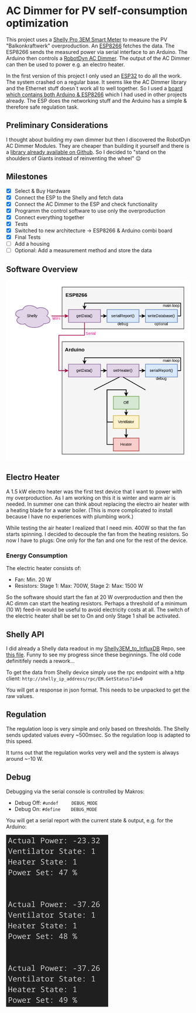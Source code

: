 # AC Dimmer for PV self-consumption optimization

This project uses a [Shelly Pro 3EM Smart Meter](https://shelly-api-docs.shelly.cloud/gen2/Devices/Gen2/ShellyPro3EM) to measure the PV "Balkonkraftwerk" overproduction. An [ESP8266](https://www.espressif.com/sites/default/files/documentation/esp8266-technical_reference_en.pdf) fetches the data. The ESP8266 sends the measured power via serial interface to an Arduino. The Arduino then controls a [RobotDyn AC Dimmer](https://github.com/RobotDynOfficial/Documentation/wiki/AC-Light-Dimmer-Module,-1-Channel,-3.3V_5V-logic,-AC-50_60hz,-220V_110V). The output of the AC Dimmer can then be used to power e.g. an electro heater.

In the first version of this project I only used an [ESP32](https://www.espressif.com/sites/default/files/documentation/esp32_datasheet_en.pdf) to do all the work. The system crashed on a regular base. It seems like the AC Dimmer library and the Ethernet stuff doesn`t work all to well together. So I used a [board which contains both Arduino & ESP8266](https://github.com/PaulusElektrus/Arduino_and_ESP) which I had used in other projects already. The ESP does the networking stuff and the Arduino has a simple & therefore safe regulation task.  

## Preliminary Considerations

I thought about building my own dimmer but then I discovered the RobotDyn AC Dimmer Modules. They are cheaper than building it yourself and there is a [library already available on Github](https://github.com/RobotDynOfficial/RBDDimmer). So I decided to "stand on the shoulders of Giants instead of reinventing the wheel" 😉

## Milestones

- [X] Select & Buy Hardware 
- [X] Connect the ESP to the Shelly and fetch data
- [X] Connect the AC Dimmer to the ESP and check functionality
- [X] Programm the control software to use only the overproduction
- [X] Connect everything together
- [X] Tests
- [X] Switched to new architecture -> ESP8266 & Arduino combi board
- [X] Final Tests
- [ ] Add a housing
- [ ] Optional: Add a measurement method and store the data

## Software Overview

![Overview](./docs/Overview.png )

## Electro Heater

A 1.5 kW electro heater was the first test device that I want to power with my overproduction. As I am working on this it is winter and warm air is needed. In summer one can think about replacing the electro air heater with a heating blade for a water boiler. (This is more complicated to install because I have no experiences with plumbing work.) 

While testing the air heater I realized that I need min. 400W so that the fan starts spinning. I decided to decouple the fan from the heating resistors. So now I have to plugs: One only for the fan and one for the rest of the device. 

### Energy Consumption

The electric heater consists of:

- Fan: Min. 20 W
- Resistors: Stage 1: Max: 700W, Stage 2: Max: 1500 W

So the software should start the fan at 20 W overproduction and then the AC dimm can start the heating resistors. Perhaps a threshold of a minimum (10 W) feed-in would be useful to avoid electricity costs at all. The switch of the electric heater shall be set to On and only Stage 1 shall be activated.

## Shelly API

I did already a Shelly data readout in my [Shelly3EM_to_InfluxDB](https://github.com/PaulusElektrus/Shelly3EM_to_InfluxDB/tree/master) Repo, see [this file](https://github.com/PaulusElektrus/Shelly3EM_to_InfluxDB/blob/master/src/main.cpp). Funny to see my progress since these beginnings. The old code definitifely needs a rework...

To get the data from Shelly device simply use the rpc endpoint with a http client: `http://shelly_ip_address/rpc/EM.GetStatus?id=0`

You will get a response in json format. This needs to be unpacked to get the raw values.

## Regulation

The regulation loop is very simple and only based on thresholds. The Shelly sends updated values every ~500msec. So the regulation loop is adapted to this speed. 

It turns out that the regulation works very well and the system is always around ~-10 W.

## Debug 

Debugging via the serial console is controlled by Makros:

- Debug Off:    `#undef     DEBUG_MODE`
- Debug On:     `#define    DEBUG_MODE`

You will get a serial report with the current state & output, e.g. for the Arduino:

![Serial Report](./docs/serialMonitor.png)
